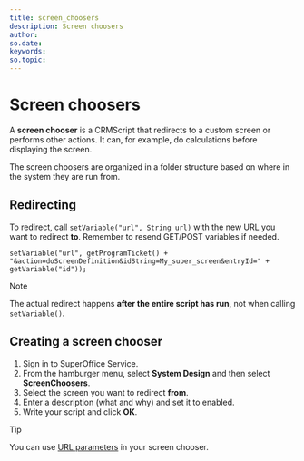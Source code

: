 ```yaml
---
title: screen_choosers
description: Screen choosers
author:
so.date:
keywords:
so.topic:
---
```


# Screen choosers

A **screen chooser** is a CRMScript that redirects to a custom screen or performs other actions. It can, for example, do calculations before displaying the screen.

The screen choosers are organized in a folder structure based on where in the system they are run from.

## Redirecting

To redirect, call `setVariable("url", String url)` with the new URL you want to redirect **to**. Remember to resend GET/POST variables if needed.

```crmscript
setVariable("url", getProgramTicket() + "&action=doScreenDefinition&idString=My_super_screen&entryId=" + getVariable("id"));
```

> [!NOTE]
> The actual redirect happens **after the entire script has run**, not when calling `setVariable()`.

## Creating a screen chooser

1. Sign in to SuperOffice Service.
2. From the hamburger menu, select **System Design** and then select **ScreenChoosers**.
3. Select the screen you want to redirect **from**.
4. Enter a description (what and why) and set it to enabled.
5. Write your script and click **OK**.

> [!TIP]
> You can use [URL parameters][1] in your screen chooser.

<!-- Referenced links -->
[1]: url-parameters.md
